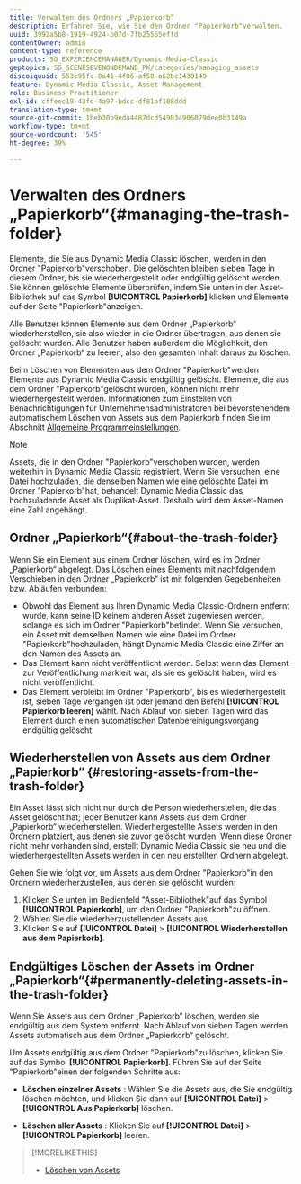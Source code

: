 ```yaml
---
title: Verwalten des Ordners „Papierkorb“
description: Erfahren Sie, wie Sie den Ordner "Papierkorb"verwalten.
uuid: 3992a5b8-1919-4924-b07d-7fb25565effd
contentOwner: admin
content-type: reference
products: SG_EXPERIENCEMANAGER/Dynamic-Media-Classic
geptopics: SG_SCENESEVENONDEMAND_PK/categories/managing_assets
discoiquuid: 553c95fc-0a41-4f06-af50-a62bc1438149
feature: Dynamic Media Classic, Asset Management
role: Business Practitioner
exl-id: cffeec19-43fd-4a97-bdcc-df81af108ddd
translation-type: tm+mt
source-git-commit: 1beb30b9eda4487dcd549034906079dee0b3149a
workflow-type: tm+mt
source-wordcount: '545'
ht-degree: 39%

---
```


# Verwalten des Ordners „Papierkorb“{#managing-the-trash-folder}

Elemente, die Sie aus Dynamic Media Classic löschen, werden in den Ordner &quot;Papierkorb&quot;verschoben. Die gelöschten bleiben sieben Tage in diesem Ordner, bis sie wiederhergestellt oder endgültig gelöscht werden. Sie können gelöschte Elemente überprüfen, indem Sie unten in der Asset-Bibliothek auf das Symbol **[!UICONTROL Papierkorb]** klicken und Elemente auf der Seite &quot;Papierkorb&quot;anzeigen.

Alle Benutzer können Elemente aus dem Ordner „Papierkorb“ wiederherstellen, sie also wieder in die Ordner übertragen, aus denen sie gelöscht wurden. Alle Benutzer haben außerdem die Möglichkeit, den Ordner „Papierkorb“ zu leeren, also den gesamten Inhalt daraus zu löschen.

Beim Löschen von Elementen aus dem Ordner &quot;Papierkorb&quot;werden Elemente aus Dynamic Media Classic endgültig gelöscht. Elemente, die aus dem Ordner &quot;Papierkorb&quot;gelöscht wurden, können nicht mehr wiederhergestellt werden. Informationen zum Einstellen von Benachrichtigungen für Unternehmensadministratoren bei bevorstehendem automatischem Löschen von Assets aus dem Papierkorb finden Sie im Abschnitt [Allgemeine Programmeinstellungen](application-setup.md#general_settings).

>[!NOTE]
>
>Assets, die in den Ordner &quot;Papierkorb&quot;verschoben wurden, werden weiterhin in Dynamic Media Classic registriert. Wenn Sie versuchen, eine Datei hochzuladen, die denselben Namen wie eine gelöschte Datei im Ordner &quot;Papierkorb&quot;hat, behandelt Dynamic Media Classic das hochzuladende Asset als Duplikat-Asset. Deshalb wird dem Asset-Namen eine Zahl angehängt.

## Ordner „Papierkorb“{#about-the-trash-folder}

Wenn Sie ein Element aus einem Ordner löschen, wird es im Ordner „Papierkorb“ abgelegt. Das Löschen eines Elements mit nachfolgendem Verschieben in den Ordner „Papierkorb“ ist mit folgenden Gegebenheiten bzw. Abläufen verbunden:

* Obwohl das Element aus Ihren Dynamic Media Classic-Ordnern entfernt wurde, kann seine ID keinem anderen Asset zugewiesen werden, solange es sich im Ordner &quot;Papierkorb&quot;befindet. Wenn Sie versuchen, ein Asset mit demselben Namen wie eine Datei im Ordner &quot;Papierkorb&quot;hochzuladen, hängt Dynamic Media Classic eine Ziffer an den Namen des Assets an.
* Das Element kann nicht veröffentlicht werden. Selbst wenn das Element zur Veröffentlichung markiert war, als sie es gelöscht haben, wird es nicht veröffentlicht.
* Das Element verbleibt im Ordner &quot;Papierkorb&quot;, bis es wiederhergestellt ist, sieben Tage vergangen ist oder jemand den Befehl **[!UICONTROL Papierkorb leeren]** wählt. Nach Ablauf von sieben Tagen wird das Element durch einen automatischen Datenbereinigungsvorgang endgültig gelöscht.

## Wiederherstellen von Assets aus dem Ordner „Papierkorb“  {#restoring-assets-from-the-trash-folder}

Ein Asset lässt sich nicht nur durch die Person wiederherstellen, die das Asset gelöscht hat; jeder Benutzer kann Assets aus dem Ordner „Papierkorb“ wiederherstellen. Wiederhergestellte Assets werden in den Ordnern platziert, aus denen sie zuvor gelöscht wurden. Wenn diese Ordner nicht mehr vorhanden sind, erstellt Dynamic Media Classic sie neu und die wiederhergestellten Assets werden in den neu erstellten Ordnern abgelegt.

Gehen Sie wie folgt vor, um Assets aus dem Ordner &quot;Papierkorb&quot;in den Ordnern wiederherzustellen, aus denen sie gelöscht wurden:

1. Klicken Sie unten im Bedienfeld &quot;Asset-Bibliothek&quot;auf das Symbol **[!UICONTROL Papierkorb]**, um den Ordner &quot;Papierkorb&quot;zu öffnen.
1. Wählen Sie die wiederherzustellenden Assets aus.
1. Klicken Sie auf **[!UICONTROL Datei]** > **[!UICONTROL Wiederherstellen aus dem Papierkorb]**.

## Endgültiges Löschen der Assets im Ordner „Papierkorb“{#permanently-deleting-assets-in-the-trash-folder}

Wenn Sie Assets aus dem Ordner „Papierkorb“ löschen, werden sie endgültig aus dem System entfernt. Nach Ablauf von sieben Tagen werden Assets automatisch aus dem Ordner „Papierkorb“ gelöscht.

Um Assets endgültig aus dem Ordner &quot;Papierkorb&quot;zu löschen, klicken Sie auf das Symbol **[!UICONTROL Papierkorb]**. Führen Sie auf der Seite &quot;Papierkorb&quot;einen der folgenden Schritte aus:

* **Löschen einzelner Assets** : Wählen Sie die Assets aus, die Sie endgültig löschen möchten, und klicken Sie dann auf  **[!UICONTROL Datei]** >  **[!UICONTROL Aus Papierkorb]** löschen.

* **Löschen aller Assets** : Klicken Sie auf  **[!UICONTROL Datei]**  >  **[!UICONTROL Papierkorb]** leeren.

>[!MORELIKETHIS]
>
>* [Löschen von Assets](moving-renaming-deleting-assets.md#delete_assets)

